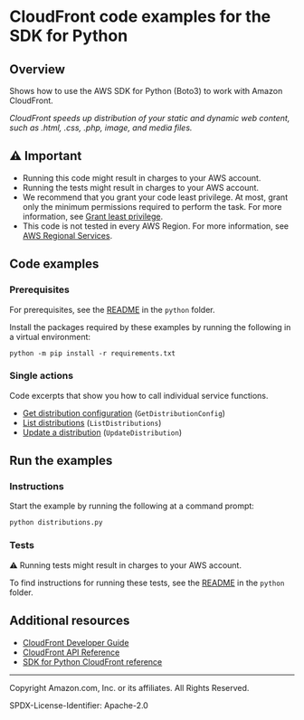 <!--Generated by WRITEME on 2023-04-12 00:07:36.370928 (UTC)-->
# CloudFront code examples for the SDK for Python

## Overview

Shows how to use the AWS SDK for Python (Boto3) to work with Amazon CloudFront.

<!--custom.overview.start-->
<!--custom.overview.end-->

*CloudFront speeds up distribution of your static and dynamic web content, such as .html, .css, .php, image, and media files.*

## ⚠ Important

* Running this code might result in charges to your AWS account.
* Running the tests might result in charges to your AWS account.
* We recommend that you grant your code least privilege. At most, grant only the minimum permissions required to perform the task. For more information, see [Grant least privilege](https://docs.aws.amazon.com/IAM/latest/UserGuide/best-practices.html#grant-least-privilege).
* This code is not tested in every AWS Region. For more information, see [AWS Regional Services](https://aws.amazon.com/about-aws/global-infrastructure/regional-product-services).

<!--custom.important.start-->
<!--custom.important.end-->

## Code examples

### Prerequisites

For prerequisites, see the [README](../../README.md#Prerequisites) in the `python` folder.

Install the packages required by these examples by running the following in a virtual environment:

```
python -m pip install -r requirements.txt
```

<!--custom.prerequisites.start-->
<!--custom.prerequisites.end-->

### Single actions

Code excerpts that show you how to call individual service functions.

* [Get distribution configuration](distributions.py#L14) (`GetDistributionConfig`)
* [List distributions](distributions.py#L24) (`ListDistributions`)
* [Update a distribution](distributions.py#L41) (`UpdateDistribution`)

## Run the examples

### Instructions


<!--custom.instructions.start-->
Start the example by running the following at a command prompt: 

```
python distributions.py
``` 
<!--custom.instructions.end-->



### Tests

⚠ Running tests might result in charges to your AWS account.


To find instructions for running these tests, see the [README](../../README.md#Tests)
in the `python` folder.



<!--custom.tests.start-->
<!--custom.tests.end-->

## Additional resources

* [CloudFront Developer Guide](https://docs.aws.amazon.com/AmazonCloudFront/latest/DeveloperGuide/Introduction.html)
* [CloudFront API Reference](https://docs.aws.amazon.com/cloudfront/latest/APIReference/Welcome.html)
* [SDK for Python CloudFront reference](https://boto3.amazonaws.com/v1/documentation/api/latest/reference/services/cloudfront.html)

<!--custom.resources.start-->
<!--custom.resources.end-->

---

Copyright Amazon.com, Inc. or its affiliates. All Rights Reserved.

SPDX-License-Identifier: Apache-2.0